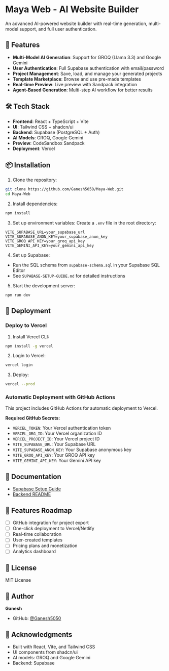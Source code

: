# Maya Web - AI Website Builder

An advanced AI-powered website builder with real-time generation, multi-model support, and full user authentication.

## 🚀 Features

- **Multi-Model AI Generation**: Support for GROQ (Llama 3.3) and Google Gemini
- **User Authentication**: Full Supabase authentication with email/password
- **Project Management**: Save, load, and manage your generated projects
- **Template Marketplace**: Browse and use pre-made templates
- **Real-time Preview**: Live preview with Sandpack integration
- **Agent-Based Generation**: Multi-step AI workflow for better results

## 🛠️ Tech Stack

- **Frontend**: React + TypeScript + Vite
- **UI**: Tailwind CSS + shadcn/ui
- **Backend**: Supabase (PostgreSQL + Auth)
- **AI Models**: GROQ, Google Gemini
- **Preview**: CodeSandbox Sandpack
- **Deployment**: Vercel

## 📦 Installation

1. Clone the repository:
```bash
git clone https://github.com/Ganesh5050/Maya-Web.git
cd Maya-Web
```

2. Install dependencies:
```bash
npm install
```

3. Set up environment variables:
Create a `.env` file in the root directory:
```env
VITE_SUPABASE_URL=your_supabase_url
VITE_SUPABASE_ANON_KEY=your_supabase_anon_key
VITE_GROQ_API_KEY=your_groq_api_key
VITE_GEMINI_API_KEY=your_gemini_api_key
```

4. Set up Supabase:
- Run the SQL schema from `supabase-schema.sql` in your Supabase SQL Editor
- See `SUPABASE-SETUP-GUIDE.md` for detailed instructions

5. Start the development server:
```bash
npm run dev
```

## 🚀 Deployment

### Deploy to Vercel

1. Install Vercel CLI:
```bash
npm install -g vercel
```

2. Login to Vercel:
```bash
vercel login
```

3. Deploy:
```bash
vercel --prod
```

### Automatic Deployment with GitHub Actions

This project includes GitHub Actions for automatic deployment to Vercel.

**Required GitHub Secrets:**
- `VERCEL_TOKEN`: Your Vercel authentication token
- `VERCEL_ORG_ID`: Your Vercel organization ID
- `VERCEL_PROJECT_ID`: Your Vercel project ID
- `VITE_SUPABASE_URL`: Your Supabase URL
- `VITE_SUPABASE_ANON_KEY`: Your Supabase anonymous key
- `VITE_GROQ_API_KEY`: Your GROQ API key
- `VITE_GEMINI_API_KEY`: Your Gemini API key

## 📖 Documentation

- [Supabase Setup Guide](SUPABASE-SETUP-GUIDE.md)
- [Backend README](BACKEND-README.md)

## 🎯 Features Roadmap

- [ ] GitHub integration for project export
- [ ] One-click deployment to Vercel/Netlify
- [ ] Real-time collaboration
- [ ] User-created templates
- [ ] Pricing plans and monetization
- [ ] Analytics dashboard

## 📝 License

MIT License

## 👤 Author

**Ganesh**
- GitHub: [@Ganesh5050](https://github.com/Ganesh5050)

## 🙏 Acknowledgments

- Built with React, Vite, and Tailwind CSS
- UI components from shadcn/ui
- AI models: GROQ and Google Gemini
- Backend: Supabase
